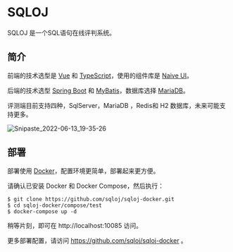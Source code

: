 # SQLOJ

SQLOJ 是一个SQL语句在线评判系统。

## 简介

前端的技术选型是 [Vue](https://staging-cn.vuejs.org/) 和 [TypeScript](https://www.typescriptlang.org/)，使用的组件库是 [Naive UI](https://www.naiveui.com/zh-CN/)。

后端的技术选型 [Spring Boot](https://spring.io/projects/spring-boot) 和 [MyBatis](https://mybatis.org/mybatis-3/zh/index.html)，数据库选择 [MariaDB](https://mariadb.org/)。

评测端目前支持四种，SqlServer，MariaDB ，Redis和 H2 数据库，未来可能支持更多。

![Snipaste_2022-06-13_19-35-26](https://user-images.githubusercontent.com/86198650/173346167-d62606bb-a363-48bd-b5ce-b91c0c735417.png)


## 部署

部署使用 [Docker](https://www.docker.com/)，配置环境更简单，部署起来更方便。

请确认已安装 Docker 和 Docker Compose，然后执行：

```shell
$ git clone https://github.com/sqloj/sqloj-docker.git
$ cd sqloj-docker/compose/test
$ docker-compose up -d
```

稍等片刻，即可在 http://localhost:10085 访问。

更多部署配置，请访问 https://github.com/sqloj/sqloj-docker 。
